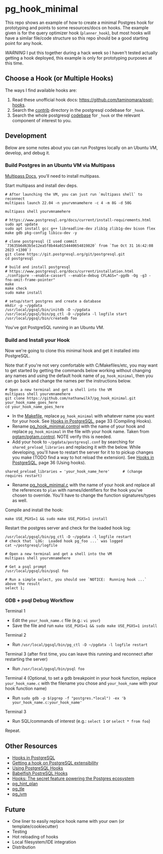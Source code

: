 # pg_hook_minimal

This repo shows an example of how to create a minimal Postgres hook for prototyping and points to some resources/docs on hooks. The example given is for the query optimizer hook (`planner_hook`), but most hooks will have a similar file/code structure so this repo should be a good starting point for any hook.

*WARNING* I put this together during a hack week so I haven't tested actually getting a hook deployed, this example is only for prototyping purposes at this time.

## Choose a Hook (or Multiple Hooks)

The ways I find available hooks are:

1. Read these unofficial hook docs: https://github.com/taminomara/psql-hooks.
2. Search the [contrib](https://github.com/postgres/postgres/tree/master/contrib) directory in the postgresql codebase for `_hook`.
3. Search the whole postgresql [codebase](https://github.com/postgres/postgres/tree/master) for `_hook` or the relevant component of interest to you.

## Development

Below are some notes about you can run Postgres locally on an Ubuntu VM, develop, and debug it.

### Build Postgres in an Ubuntu VM via Multipass

[Multipass Docs](https://multipass.run), you'll need to install multipass.


Start multipass and install dev deps.
```shell
# After launching the VM, you can just run `multipass shell` to reconnect
multipass launch 22.04 -n yourvmnamehere -c 4 -m 8G -d 50G

multipass shell yourvmnamehere

# https://www.postgresql.org/docs/current/install-requirements.html
sudo apt update
sudo apt install gcc g++ libreadline-dev zlib1g zlib1g-dev bison flex make gdb pkg-config libicu-dev -y
```

```shell
# clone postgresql (I used commit `73635b6d63b5e12ea5f8b44a0154440654819820` from `Tue Oct 31 16:42:08 2023 +1300`)
git clone https://git.postgresql.org/git/postgresql.git
cd postgresql
```

```shell
# build and install postgresql
# https://www.postgresql.org/docs/current/installation.html
./configure --enable-cassert --enable-debug CFLAGS="-ggdb -Og -g3 -fno-omit-frame-pointer"
make
make check
sudo make install

# setup/start postgres and create a database
mkdir -p ~/pgdata
/usr/local/pgsql/bin/initdb -D ~/pgdata
/usr/local/pgsql/bin/pg_ctl -D ~/pgdata -l logfile start
/usr/local/pgsql/bin/createdb foo
```

You've got PostgreSQL running in an Ubuntu VM.

### Build and Install your Hook

Now we're going to clone this minimal hook and get it installed into PostgreSQL.

Note that if you're not very comfortable with C/Makefiles/etc, you may want to get started by getting the commands below working without changing any names and using the default hook name of `pg_hook_minimal`, then you can go back and change the names per the instructions below.

```
# Open a new terminal and get a shell into the VM
multipass shell yourvmnamehere
git clone https://github.com/nathanwilk7/pg_hook_minimal.git your_hook_name_goes_here
cd your_hook_name_goes_here
```

- In the [Makefile](Makefile), replace `pg_hook_minimal` with whatever name you want for your hook. See [Hooks in PostgreSQL](https://wiki.postgresql.org/images/e/e3/Hooks_in_postgresql.pdf), page 33 (Compiling Hooks).
- Rename [pg_hook_minimal.control](pg_hook_minimal.control) with the name of your hook and replace `pg_hook_minimal` in the file with your hook name. Taken from [pgtam/pgtam.control](https://github.com/eatonphil/pgtam/blob/main/pgtam.control). NOTE verify this is needed.
- Add your hook to `~/pgdata/postgresql.conf` by searching for `shared_preload_libraries` and replacing it with the below. While developing, you'll have to restart the server for it to to pickup changes you make (TODO find a way to hot reload the extension). See [Hooks in PostgreSQL](https://wiki.postgresql.org/images/e/e3/Hooks_in_postgresql.pdf), page 36 (Using hooks).
```
shared_preload_libraries = 'your_hook_name_here'      # (change requires restart)
```
- Rename [pg_hook_minimal.c](pg_hook_minimal.c) with the name of your hook and replace all the references to `plan` with names/identifiers for the hook you've chosen to override. You'll have to change the function signatures/types as well.

Compile and install the hook:
```
make USE_PGXS=1 && sudo make USE_PGXS=1 install
```

Restart the postgres server and check for the loaded hook log:
```
/usr/local/pgsql/bin/pg_ctl -D ~/pgdata -l logfile restart
# check that `LOG:  Loaded hook pg_foo ...` was logged
cat ~/postgresql/logfile
```

```
# Open a new terminal and get a shell into the VM
multipass shell yourvmnamehere

# Get a psql prompt
/usr/local/pgsql/bin/psql foo

# Run a simple select, you should see `NOTICE:  Running hook ...` above the result
select 1;
```

### GDB + psql Debug Workflow

Terminal 1
- Edit the `your_hook_name.c` file (e.g.: `vi your`)
- Save the file and run `make USE_PGXS=1 && sudo make USE_PGXS=1 install`

Terminal 2
- Run `/usr/local/pgsql/bin/pg_ctl -D ~/pgdata -l logfile restart`

Terminal 3 (after first time, you can leave this running and reconnect after restarting the server)
- Run `/usr/local/pgsql/bin/psql foo`

Terminal 4 (Optional, to set a gdb breakpoint in your hook function, replace `your_hook_name.c` with the filename you chose and `your_hook_name` with your hook function name)
- Run `sudo gdb -p $(pgrep -f "postgres.*local") -ex 'b your_hook_name.c:your_hook_name'`

Terminal 3
- Run SQL/commands of interest (e.g.: `select 1` or `select * from foo`)

Repeat.

## Other Resources

- [Hooks in PostgreSQL](https://wiki.postgresql.org/images/e/e3/Hooks_in_postgresql.pdf)
- [Getting a hook on PostgreSQL extensibility](https://archive.fosdem.org/2021/schedule/event/postgresql_extensibility/attachments/slides/4348/export/events/attachments/postgresql_extensibility/slides/4348/fosdem21_postgres_extensibility.pdf)
- [Using PostgreSQL Hooks](https://www.endpointdev.com/blog/2010/05/using-postgresql-hooks/)
- [Babelfish PostreSQL Hooks](https://babelfishpg.org/docs/internals/postgresql-hooks/)
- [Hooks: The secret feature powering the Postgres ecosystem](https://devpress.csdn.net/postgresql/62f4d9037e66823466188f42.html)
- [pg_hint_plan](https://github.com/ossc-db/pg_hint_plan)
- [pg_tle](https://github.com/aws/pg_tle/tree/main)
- [pg_ivm](https://github.com/sraoss/pg_ivm)

## Future

- One liner to easily replace hook name with your own (or template/cookiecutter)
- Testing
- Hot reloading of hooks
- Local filesystem/IDE integration
- Distribution